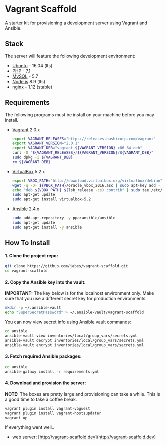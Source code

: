 # Vagrant Scaffold

A starter kit for provisioning a development server using Vagrant and Ansible.

## Stack

The server will feature the following development environment:

- [Ubuntu](http://releases.ubuntu.com/16.04/) - 16.04 (lts)
- [PHP](http://php.net/releases/7_1_0.php) - 7.1
- [MySQL](https://dev.mysql.com/doc/relnotes/mysql/5.7/en/) - 5.7
- [Node.js](https://nodejs.org/en/blog/release/v8.9.0/) 8.9 (lts)
- [nginx](http://nginx.org/en/CHANGES-1.12) - 1.12 (stable)

## Requirements

The following programs must be install on your machine before you may install.

- [Vagrant](https://www.vagrantup.com/downloads.html) 2.0.x

  ```bash
  export VAGRANT_RELEASES="https://releases.hashicorp.com/vagrant"
  export VAGRANT_VERSION="2.0.1"
  export VAGRANT_DEB="vagrant_${VAGRANT_VERSION}_x86_64.deb"
  curl -O "${VAGRANT_RELEASES}/${VAGRANT_VERSION}/${VAGRANT_DEB}"
  sudo dpkg -i ${VAGRANT_DEB}
  rm ${VAGRANT_DEB}
  ```

- [VirtualBox](https://www.virtualbox.org/wiki/Downloads) 5.2.x

  ```bash
  export VBOX_PATH="http://download.virtualbox.org/virtualbox/debian"
  wget -q -O- ${VBOX_PATH}/oracle_vbox_2016.asc | sudo apt-key add -
  echo "deb ${VBOX_PATH} $(lsb_release -cs) contrib" | sudo tee /etc/apt/sources.list.d/virtualbox.list
  sudo apt-get update
  sudo apt-get install virtualbox-5.2
  ```

- [Ansible](http://docs.ansible.com/ansible/latest/intro_installation.html) 2.4.x

  ```bash
  sudo add-apt-repository -y ppa:ansible/ansible
  sudo apt-get update
  sudo apt-get install -y ansible
  ```

## How To Install

#### 1. Clone the project repo:
    
```bash
git clone https://github.com/jabes/vagrant-scaffold.git
cd vagrant-scaffold
```

#### 2. Copy the Ansible key into the vault:
  
**IMPORTANT:** The key below is for the localhost environment only.
Make sure that you use a different secret key for production environments.

```bash
mkdir -p ~/.ansible-vault
echo "SuperSecretPassword" > ~/.ansible-vault/vagrant-scaffold
```

You can now view secret info using Ansible vault commands:

```bash
cd ansible
ansible-vault view inventories/local/group_vars/secrets.yml
ansible-vault decrypt inventories/local/group_vars/secrets.yml
ansible-vault encrypt inventories/local/group_vars/secrets.yml
```

#### 3. Fetch required Ansible packages:

```bash
cd ansible
ansible-galaxy install -r requirements.yml
```

#### 4. Download and provision the server:

**NOTE:** The boxes are pretty large and provisioning can take a while.
This is a good time to take a coffee break.

```bash
vagrant plugin install vagrant-vbguest
vagrant plugin install vagrant-hostsupdater
vagrant up
```

If everything went well..

- web server: [http://vagrant-scaffold.dev](http://vagrant-scaffold.dev)
